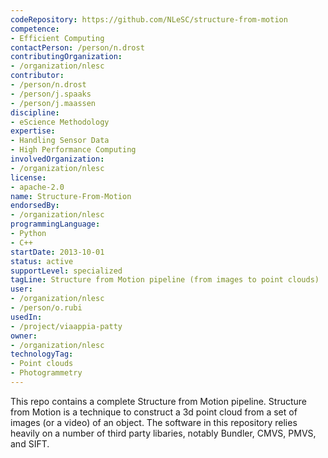 ```yaml
---
codeRepository: https://github.com/NLeSC/structure-from-motion
competence:
- Efficient Computing
contactPerson: /person/n.drost
contributingOrganization:
- /organization/nlesc
contributor:
- /person/n.drost
- /person/j.spaaks
- /person/j.maassen
discipline:
- eScience Methodology
expertise:
- Handling Sensor Data
- High Performance Computing
involvedOrganization:
- /organization/nlesc
license:
- apache-2.0
name: Structure-From-Motion 
endorsedBy:
- /organization/nlesc
programmingLanguage:
- Python
- C++
startDate: 2013-10-01
status: active
supportLevel: specialized
tagLine: Structure from Motion pipeline (from images to point clouds)
user:
- /organization/nlesc
- /person/o.rubi
usedIn:
- /project/viaappia-patty
owner: 
- /organization/nlesc
technologyTag:
- Point clouds
- Photogrammetry
---
```

This repo contains a complete Structure from Motion pipeline. Structure from Motion is a technique to construct a 3d point cloud from a set of images (or a video) of an object. The software in this repository relies heavily on a number of third party libaries, notably Bundler, CMVS, PMVS, and SIFT.

